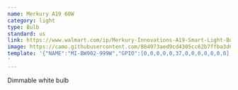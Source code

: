 ```yaml
---
name: Merkury A19 60W
category: light
type: Bulb
standard: us
link: https://www.walmart.com/ip/Merkury-Innovations-A19-Smart-Light-Bulb-60W-Dimmable-White-LED-1-Pack/512088827
image: https://camo.githubusercontent.com/884973aed9cd4305cc62b7ffba3d67ad7e917d4c/68747470733a2f2f692e706f7374696d672e63632f676b4a667a7971772f4d492d42573932322d3939392d572e6a7067
template: '{"NAME":"MI-BW902-999W","GPIO":[0,0,0,0,0,37,0,0,0,0,0,0,0],"FLAG":0,"BASE":18}
'
---
```


Dimmable white bulb
